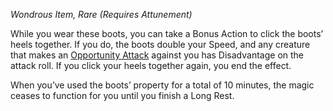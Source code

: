 _Wondrous Item, Rare (Requires Attunement)_

While you wear these boots, you can take a Bonus Action to click the boots’ heels together. If you do, the boots double your Speed, and any creature that makes an [Opportunity Attack](https://www.dndbeyond.com/sources/dnd/free-rules/rules-glossary#OpportunityAttack) against you has Disadvantage on the attack roll. If you click your heels together again, you end the effect.

When you’ve used the boots’ property for a total of 10 minutes, the magic ceases to function for you until you finish a Long Rest.